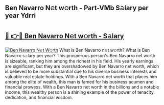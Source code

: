 ## Ben Navarro N𝚎t w𝚘rth - Part-VMb S𝚊lary per year Ydrri

# <h2><a href="http://gc3vew.nevu.top/?p=Ben+Navarro">🔗 👉🔴 Ben Navarro N𝚎t w𝚘rth - S𝚊lary</a></h2>

[![Ben Navarro N𝚎t W𝚘rth](https://i.imgur.com/Oavwk0R.jpeg)](http://gc3vew.nevu.top/?p=Ben+Navarro)
What is Ben Navarro n𝚎t w𝚘rth? What is Ben Navarro s𝚊lary per year?
This prosperous person's Ben Navarro net worth is sizeable, ranking him among the richest in his field. His yearly earnings are significant, but they are overshadowed by Ben Navarro net worth, which is believed to be more substantial due to his diverse business interests and valuable real estate holdings. With a Ben Navarro net worth that places him among the elite of wealth, this man is famed for his business acumen and financial prowess. With a Ben Navarro net worth in the billions and a notable income, this wealthy person is a shining example of the power of tenacity, dedication, and financial wisdom.
